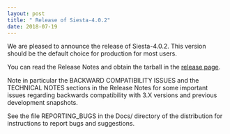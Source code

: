 ```yaml
---
layout: post
title: " Release of Siesta-4.0.2"
date: 2018-07-19
---
```


We are pleased to announce the release of Siesta-4.0.2.
This version should be the default choice for production for most users.

You can read the Release Notes and obtain the tarball in the [release page](http://launchpad.net/siesta/4.0/4.0.2).

Note in particular the BACKWARD COMPATIBILITY ISSUES and the TECHNICAL
NOTES sections in the Release Notes for some important issues
regarding backwards compatibility with 3.X versions and previous
development snapshots.

See the file REPORTING_BUGS in the Docs/ directory of the distribution
for instructions to report bugs and suggestions.
